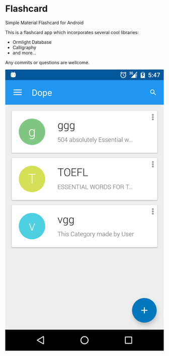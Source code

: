 # Flashcard
Simple Material Flashcard for Android

This is a flashcard app which incorporates several cool libraries:
- Ormlight Database
- Calligraphy
- and more...

Any commits or questions are wellcome.

![APP SCREENSHOT](https://raw.githubusercontent.com/AmirHadifar/Flashcard/master/ScreenShot/Screenshot_1.png)

